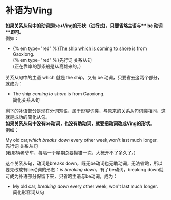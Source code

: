 # 补语为Ving

<b>如果**关系从句中的动词是be+Ving的形状（进行式)**，只要**省略主语**与** be 动词**即可。</b>  
例如：
- {% em type="red" %}<u>The ship</u>   <u>which is coming to shore</u>  is from Gaoxiong.  
{% em type="red" %}先行词   关系从句   
(正在靠岸的那条船是从高雄来的。）  

关系从句中的主语 which 就是 the ship，又有 be 动词，只要省去这两个部分，就成为：  

- The ship <em>coming to shore</em> is from Gaoxiong.  
简化关系从句  

剩下的补语部分是现在分词短语，属于形容词类，与原来的关系从句词类相同，这就是成功的简化从句。  
**如果关系从句中没有be动词，也没有助动词，就要把动词改成Ving的形状**。  
例如：  
>  
My old car,<em>which breaks down</em> every other week,won't last much longer.  
先行词 关系从句  
(我那辆老爷车，每隔一个星期总要抛锚一次，大概开不了多久了。）  

这个关系从句，动词是breaks down，既无be动词也无助动词，无法省略，所以要先改成有be动词的形态：<em>is breaking down</em>，有了be动词，breaking down就可成为补语部分保留下来，只省略主语与be动词，成为：
  
  - My old car, <em>breaking down</em> every other week, won't last much longer.  
简化形容词从句
